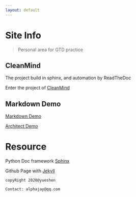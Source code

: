 ```yaml
---
layout: default
---
```


# Site Info

> Personal area for GTD practice
>
>

## CleanMind

The project build in sphinx, and automation by ReadTheDoc

Enter the project of [CleanMind](https://alphajaygithubgithubio.readthedocs.io/ "cleanMind")


## Markdown Demo

[Markdown Demo](./MDs/README.md)

[Architect Demo](./MDs/Architect.md)

# Resource
Python Doc framework [Sphinx](https://www.sphinx-doc.org/en/master/ "sphinx")

Github Page with [Jekyll](https://help.github.com/en/github/working-with-github-pages/testing-your-github-pages-site-locally-with-jekyll "Testing your GitHub Pages site locally with Jekyll")


```
copyRight 2020@yueshen

Contact: alphajay@qq.com

```
